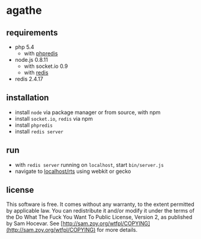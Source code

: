 agathe
======

requirements
------------
- php 5.4
  - with [phpredis](https://github.com/nicolasff/phpredis)
- node.js 0.8.11
  - with socket.io 0.9
  - with [redis](https://github.com/mranney/node_redis)
- redis 2.4.17

installation
------------
- install `node` via package manager or from source, with npm
- install `socket.io`, `redis` via npm
- install `phpredis`
- install `redis server`

run
---
- with `redis server` running on `localhost`, start `bin/server.js`
- navigate to [localhost/rts](http://localhost/rts/) using webkit or gecko


license
-------
This software is free. It comes without any warranty, to the extent permitted by applicable law. You can redistribute it and/or modify it under the terms of the Do What The Fuck You Want To Public License, Version 2, as published by Sam Hocevar. See [http://sam.zoy.org/wtfpl/COPYING](http://sam.zoy.org/wtfpl/COPYING) for more details.